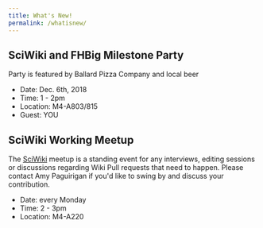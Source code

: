 ```yaml
---
title: What's New!
permalink: /whatisnew/
---
```


## SciWiki and FHBig Milestone Party
Party is featured by Ballard Pizza Company and local beer
- Date: Dec. 6th, 2018
- Time: 1 - 2pm
- Location: M4-A803/815
- Guest: YOU

## SciWiki Working Meetup
The [SciWiki](https://github.com/FredHutch/wiki ) meetup is a standing event for any interviews, editing sessions or discussions regarding Wiki Pull requests that need to happen.  Please contact Amy Paguirigan if you'd like to swing by and discuss your contribution.  
- Date: every Monday
- Time: 2 - 3pm
- Location: M4-A220
